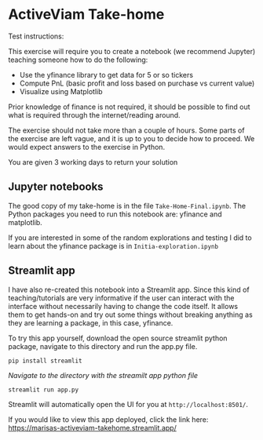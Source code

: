 # ActiveViam Take-home

Test instructions:

This exercise will require you to create a notebook (we recommend Jupyter) teaching someone how to do the following:
- Use the yfinance library to get data for 5 or so tickers
- Compute PnL (basic profit and loss based on purchase vs current value)
- Visualize using Matplotlib

Prior knowledge of finance is not required, it should be possible to find out what is required through the internet/reading around.

The exercise should not take more than a couple of hours. Some parts of the exercise are left vague, and it is up to you to decide how to proceed.
We would expect answers to the exercise in Python.

You are given 3 working days to return your solution

## Jupyter notebooks

The good copy of my take-home is in the file `Take-Home-Final.ipynb`. 
The Python packages you need to run this notebook are: yfinance and matplotlib. 

If you are interested in some of the random explorations and testing I did to learn about the yfinance package is in `Initia-exploration.ipynb`

## Streamlit app 

I have also re-created this notebook into a Streamlit app. Since this kind of teaching/tutorials are very informative if the user can interact with the interface without necessarily having to change the code itself. It allows them to get hands-on and try out some things without breaking anything as they are learning a package, in this case, yfinance. 

To try this app yourself, download the open source streamlit python package, navigate to this directory and run the app.py file. 

`pip install streamlit`

*Navigate to the directory with the streamilt app python file*

`streamlit run app.py`

Streamlit will automatically open the UI for you at `http://localhost:8501/`. 

If you would like to view this app deployed, click the link here: https://marisas-activeviam-takehome.streamlit.app/
